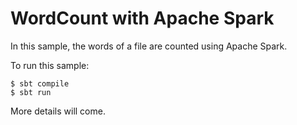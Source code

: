 # WordCount with Apache Spark

In this sample, the words of a file are counted using Apache Spark.

To run this sample:

```
$ sbt compile
$ sbt run
```

More details will come.
